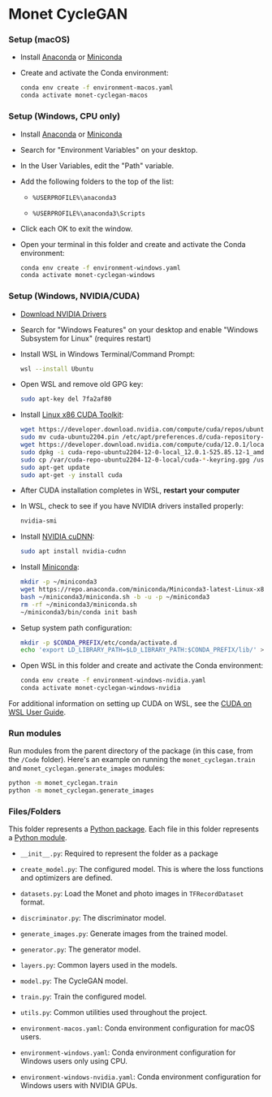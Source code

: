 # Monet CycleGAN

### Setup (macOS)

- Install [Anaconda](https://www.anaconda.com/) or [Miniconda](https://docs.conda.io/en/latest/miniconda.html)

- Create and activate the Conda environment:

  ```sh
  conda env create -f environment-macos.yaml
  conda activate monet-cyclegan-macos
  ```

### Setup (Windows, CPU only)

- Install [Anaconda](https://www.anaconda.com/) or [Miniconda](https://docs.conda.io/en/latest/miniconda.html)

- Search for "Environment Variables" on your desktop.

- In the User Variables, edit the "Path" variable.

- Add the following folders to the top of the list:

  - `%USERPROFILE%\anaconda3`

  - `%USERPROFILE%\anaconda3\Scripts`

- Click each OK to exit the window. 

- Open your terminal in this folder and create and activate the Conda environment:

  ```sh
  conda env create -f environment-windows.yaml
  conda activate monet-cyclegan-windows
  ```

### Setup (Windows, NVIDIA/CUDA)

- [Download NVIDIA Drivers](https://www.nvidia.com/Download/index.aspx)

- Search for "Windows Features" on your desktop and enable "Windows Subsystem for Linux" (requires restart)

- Install WSL in Windows Terminal/Command Prompt:

  ```sh
  wsl --install Ubuntu
  ```

- Open WSL and remove old GPG key:

  ```sh
  sudo apt-key del 7fa2af80
  ```

- Install [Linux x86 CUDA Toolkit](https://developer.nvidia.com/cuda-downloads?target_os=Linux&target_arch=x86_64&Distribution=Ubuntu&target_version=22.04&target_type=deb_local):

  ```sh
  wget https://developer.download.nvidia.com/compute/cuda/repos/ubuntu2204/x86_64/cuda-ubuntu2204.pin
  sudo mv cuda-ubuntu2204.pin /etc/apt/preferences.d/cuda-repository-pin-600
  wget https://developer.download.nvidia.com/compute/cuda/12.0.1/local_installers/cuda-repo-ubuntu2204-12-0-local_12.0.1-525.85.12-1_amd64.deb
  sudo dpkg -i cuda-repo-ubuntu2204-12-0-local_12.0.1-525.85.12-1_amd64.deb
  sudo cp /var/cuda-repo-ubuntu2204-12-0-local/cuda-*-keyring.gpg /usr/share/keyrings/
  sudo apt-get update
  sudo apt-get -y install cuda
  ```

- After CUDA installation completes in WSL, **restart your computer**

- In WSL, check to see if you have NVIDIA drivers installed properly:

  ```sh
  nvidia-smi
  ```
  
- Install [NVIDIA cuDNN](https://developer.nvidia.com/cudnn):

  ```sh
  sudo apt install nvidia-cudnn
  ```

- Install [Miniconda](https://docs.conda.io/en/latest/miniconda.html):

  ```sh
  mkdir -p ~/miniconda3
  wget https://repo.anaconda.com/miniconda/Miniconda3-latest-Linux-x86_64.sh -O ~/miniconda3/miniconda.sh
  bash ~/miniconda3/miniconda.sh -b -u -p ~/miniconda3
  rm -rf ~/miniconda3/miniconda.sh
  ~/miniconda3/bin/conda init bash
  ```

- Setup system path configuration:

  ```sh
  mkdir -p $CONDA_PREFIX/etc/conda/activate.d
  echo 'export LD_LIBRARY_PATH=$LD_LIBRARY_PATH:$CONDA_PREFIX/lib/' > $CONDA_PREFIX/etc/conda/activate.d/env_vars.sh
  ```

- Open WSL in this folder and create and activate the Conda environment:

  ```sh
  conda env create -f environment-windows-nvidia.yaml
  conda activate monet-cyclegan-windows-nvidia
  ```
  
For additional information on setting up CUDA on WSL, see the [CUDA on WSL User Guide](https://docs.nvidia.com/cuda/wsl-user-guide/index.html).

### Run modules

Run modules from the parent directory of the package (in this case, from the `/Code` folder).
Here's an example on running the `monet_cyclegan.train` and `monet_cyclegan.generate_images` modules:

```sh
python -m monet_cyclegan.train
python -m monet_cyclegan.generate_images
```

### Files/Folders

This folder represents a [Python package](https://docs.python.org/3/tutorial/modules.html#packages).
Each file in this folder represents a [Python module](https://docs.python.org/3/tutorial/modules.html).

- `__init__.py`: Required to represent the folder as a package

- `create_model.py`: The configured model.
  This is where the loss functions and optimizers are defined.

- `datasets.py`: Load the Monet and photo images in `TFRecordDataset` format.

- `discriminator.py`: The discriminator model.

- `generate_images.py`: Generate images from the trained model.

- `generator.py`: The generator model.

- `layers.py`: Common layers used in the models.

- `model.py`: The CycleGAN model.

- `train.py`: Train the configured model.

- `utils.py`: Common utilities used throughout the project.

- `environment-macos.yaml`: Conda environment configuration for macOS users.

- `environment-windows.yaml`: Conda environment configuration for Windows users only using CPU.

- `environment-windows-nvidia.yaml`: Conda environment configuration for Windows users with NVIDIA GPUs.